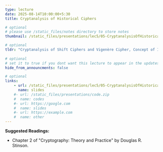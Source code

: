```yaml
---
type: lecture
date: 2025-08-14T10:00:00+5:30
title: Cryptanalysis of Historical Ciphers

# optional
# please use /static_files/notes directory to store notes
thumbnail: /static_files/presentations/lec5/05-CryptanalysisOfHistoricalCiphers.png

# optional
tldr: "Cryptanalysis of Shift Ciphers and Vigenère Cipher, Concept of Index of Coincidence."
  
# optional
# set it to true if you dont want this lecture to appear in the updates section
hide_from_announcments: false

# optional
links: 
    - url: /static_files/presentations/lec5/05-CryptanalysisOfHistoricalCiphers.pdf
      name: slides
    #- url: /static_files/presentations/code.zip
    #  name: codes
    #- url: https://google.com
    #  name: slides
    #- url: https://example.com
    #  name: other
---
```

<!-- Other additional contents using markdown -->
**Suggested Readings:**

- Chapter 2 of \"Cryptography: Theory and Practice\" by Douglas R. Stinson.